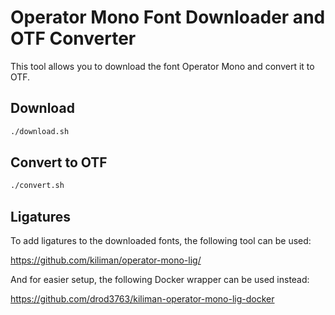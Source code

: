# Operator Mono Font Downloader and OTF Converter

This tool allows you to download the font Operator Mono and convert it to OTF.

## Download

```sh
./download.sh
```

## Convert to OTF

```sh
./convert.sh
```

## Ligatures

To add ligatures to the downloaded fonts, the following tool can be used:

https://github.com/kiliman/operator-mono-lig/

And for easier setup, the following Docker wrapper can be used instead:

https://github.com/drod3763/kiliman-operator-mono-lig-docker
